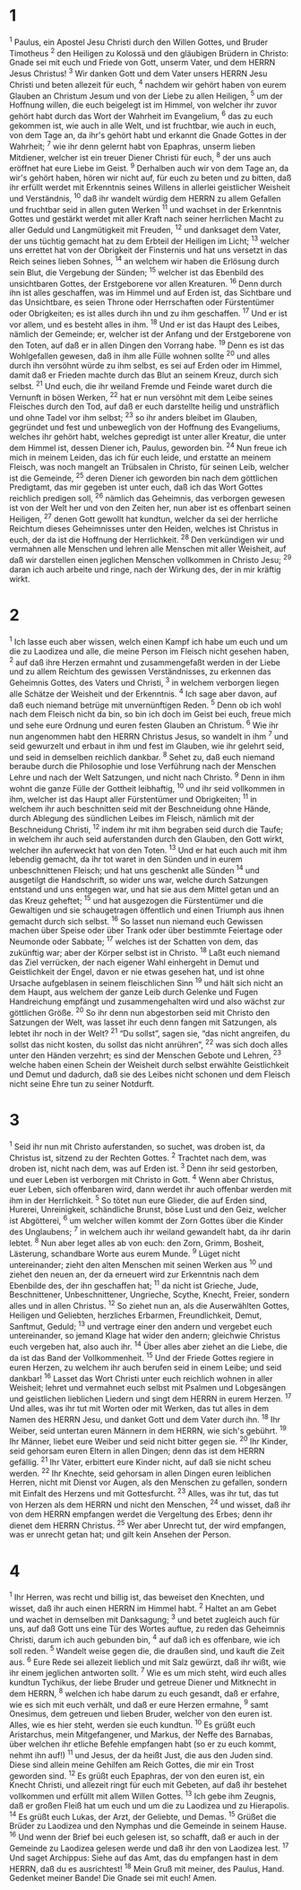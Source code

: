 # 1 
<sup>1</sup> Paulus, ein Apostel Jesu Christi durch den Willen Gottes, und Bruder Timotheus <sup>2</sup> den Heiligen zu Kolossä und den gläubigen Brüdern in Christo: Gnade sei mit euch und Friede von Gott, unserm Vater, und dem HERRN Jesus Christus! <sup>3</sup> Wir danken Gott und dem Vater unsers HERRN Jesu Christi und beten allezeit für euch, <sup>4</sup> nachdem wir gehört haben von eurem Glauben an Christum Jesum und von der Liebe zu allen Heiligen, <sup>5</sup> um der Hoffnung willen, die euch beigelegt ist im Himmel, von welcher ihr zuvor gehört habt durch das Wort der Wahrheit im Evangelium, <sup>6</sup> das zu euch gekommen ist, wie auch in alle Welt, und ist fruchtbar, wie auch in euch, von dem Tage an, da ihr's gehört habt und erkannt die Gnade Gottes in der Wahrheit; <sup>7</sup> wie ihr denn gelernt habt von Epaphras, unserm lieben Mitdiener, welcher ist ein treuer Diener Christi für euch, <sup>8</sup> der uns auch eröffnet hat eure Liebe im Geist. <sup>9</sup> Derhalben auch wir von dem Tage an, da wir's gehört haben, hören wir nicht auf, für euch zu beten und zu bitten, daß ihr erfüllt werdet mit Erkenntnis seines Willens in allerlei geistlicher Weisheit und Verständnis, <sup>10</sup> daß ihr wandelt würdig dem HERRN zu allem Gefallen und fruchtbar seid in allen guten Werken <sup>11</sup> und wachset in der Erkenntnis Gottes und gestärkt werdet mit aller Kraft nach seiner herrlichen Macht zu aller Geduld und Langmütigkeit mit Freuden, <sup>12</sup> und danksaget dem Vater, der uns tüchtig gemacht hat zu dem Erbteil der Heiligen im Licht; <sup>13</sup> welcher uns errettet hat von der Obrigkeit der Finsternis und hat uns versetzt in das Reich seines lieben Sohnes, <sup>14</sup> an welchem wir haben die Erlösung durch sein Blut, die Vergebung der Sünden; <sup>15</sup> welcher ist das Ebenbild des unsichtbaren Gottes, der Erstgeborene vor allen Kreaturen. <sup>16</sup> Denn durch ihn ist alles geschaffen, was im Himmel und auf Erden ist, das Sichtbare und das Unsichtbare, es seien Throne oder Herrschaften oder Fürstentümer oder Obrigkeiten; es ist alles durch ihn und zu ihm geschaffen. <sup>17</sup> Und er ist vor allem, und es besteht alles in ihm. <sup>18</sup> Und er ist das Haupt des Leibes, nämlich der Gemeinde; er, welcher ist der Anfang und der Erstgeborene von den Toten, auf daß er in allen Dingen den Vorrang habe. <sup>19</sup> Denn es ist das Wohlgefallen gewesen, daß in ihm alle Fülle wohnen sollte <sup>20</sup> und alles durch ihn versöhnt würde zu ihm selbst, es sei auf Erden oder im Himmel, damit daß er Frieden machte durch das Blut an seinem Kreuz, durch sich selbst. <sup>21</sup> Und euch, die ihr weiland Fremde und Feinde waret durch die Vernunft in bösen Werken, <sup>22</sup> hat er nun versöhnt mit dem Leibe seines Fleisches durch den Tod, auf daß er euch darstellte heilig und unsträflich und ohne Tadel vor ihm selbst; <sup>23</sup> so ihr anders bleibet im Glauben, gegründet und fest und unbeweglich von der Hoffnung des Evangeliums, welches ihr gehört habt, welches gepredigt ist unter aller Kreatur, die unter dem Himmel ist, dessen Diener ich, Paulus, geworden bin. <sup>24</sup> Nun freue ich mich in meinem Leiden, das ich für euch leide, und erstatte an meinem Fleisch, was noch mangelt an Trübsalen in Christo, für seinen Leib, welcher ist die Gemeinde, <sup>25</sup> deren Diener ich geworden bin nach dem göttlichen Predigtamt, das mir gegeben ist unter euch, daß ich das Wort Gottes reichlich predigen soll, <sup>26</sup> nämlich das Geheimnis, das verborgen gewesen ist von der Welt her und von den Zeiten her, nun aber ist es offenbart seinen Heiligen, <sup>27</sup> denen Gott gewollt hat kundtun, welcher da sei der herrliche Reichtum dieses Geheimnisses unter den Heiden, welches ist Christus in euch, der da ist die Hoffnung der Herrlichkeit. <sup>28</sup> Den verkündigen wir und vermahnen alle Menschen und lehren alle Menschen mit aller Weisheit, auf daß wir darstellen einen jeglichen Menschen vollkommen in Christo Jesu; <sup>29</sup> daran ich auch arbeite und ringe, nach der Wirkung des, der in mir kräftig wirkt. 

# 2 
<sup>1</sup> Ich lasse euch aber wissen, welch einen Kampf ich habe um euch und um die zu Laodizea und alle, die meine Person im Fleisch nicht gesehen haben, <sup>2</sup> auf daß ihre Herzen ermahnt und zusammengefaßt werden in der Liebe und zu allem Reichtum des gewissen Verständnisses, zu erkennen das Geheimnis Gottes, des Vaters und Christi, <sup>3</sup> in welchem verborgen liegen alle Schätze der Weisheit und der Erkenntnis. <sup>4</sup> Ich sage aber davon, auf daß euch niemand betrüge mit unvernünftigen Reden. <sup>5</sup> Denn ob ich wohl nach dem Fleisch nicht da bin, so bin ich doch im Geist bei euch, freue mich und sehe eure Ordnung und euren festen Glauben an Christum. <sup>6</sup> Wie ihr nun angenommen habt den HERRN Christus Jesus, so wandelt in ihm <sup>7</sup> und seid gewurzelt und erbaut in ihm und fest im Glauben, wie ihr gelehrt seid, und seid in demselben reichlich dankbar. <sup>8</sup> Sehet zu, daß euch niemand beraube durch die Philosophie und lose Verführung nach der Menschen Lehre und nach der Welt Satzungen, und nicht nach Christo. <sup>9</sup> Denn in ihm wohnt die ganze Fülle der Gottheit leibhaftig, <sup>10</sup> und ihr seid vollkommen in ihm, welcher ist das Haupt aller Fürstentümer und Obrigkeiten; <sup>11</sup> in welchem ihr auch beschnitten seid mit der Beschneidung ohne Hände, durch Ablegung des sündlichen Leibes im Fleisch, nämlich mit der Beschneidung Christi, <sup>12</sup> indem ihr mit ihm begraben seid durch die Taufe; in welchem ihr auch seid auferstanden durch den Glauben, den Gott wirkt, welcher ihn auferweckt hat von den Toten. <sup>13</sup> Und er hat euch auch mit ihm lebendig gemacht, da ihr tot waret in den Sünden und in eurem unbeschnittenen Fleisch; und hat uns geschenkt alle Sünden <sup>14</sup> und ausgetilgt die Handschrift, so wider uns war, welche durch Satzungen entstand und uns entgegen war, und hat sie aus dem Mittel getan und an das Kreuz geheftet; <sup>15</sup> und hat ausgezogen die Fürstentümer und die Gewaltigen und sie schaugetragen öffentlich und einen Triumph aus ihnen gemacht durch sich selbst. <sup>16</sup> So lasset nun niemand euch Gewissen machen über Speise oder über Trank oder über bestimmte Feiertage oder Neumonde oder Sabbate; <sup>17</sup> welches ist der Schatten von dem, das zukünftig war; aber der Körper selbst ist in Christo. <sup>18</sup> Laßt euch niemand das Ziel verrücken, der nach eigener Wahl einhergeht in Demut und Geistlichkeit der Engel, davon er nie etwas gesehen hat, und ist ohne Ursache aufgeblasen in seinem fleischlichen Sinn <sup>19</sup> und hält sich nicht an dem Haupt, aus welchem der ganze Leib durch Gelenke und Fugen Handreichung empfängt und zusammengehalten wird und also wächst zur göttlichen Größe. <sup>20</sup> So ihr denn nun abgestorben seid mit Christo den Satzungen der Welt, was lasset ihr euch denn fangen mit Satzungen, als lebtet ihr noch in der Welt? <sup>21</sup> “Du sollst”, sagen sie, “das nicht angreifen, du sollst das nicht kosten, du sollst das nicht anrühren”, <sup>22</sup> was sich doch alles unter den Händen verzehrt; es sind der Menschen Gebote und Lehren, <sup>23</sup> welche haben einen Schein der Weisheit durch selbst erwählte Geistlichkeit und Demut und dadurch, daß sie des Leibes nicht schonen und dem Fleisch nicht seine Ehre tun zu seiner Notdurft. 

# 3 
<sup>1</sup> Seid ihr nun mit Christo auferstanden, so suchet, was droben ist, da Christus ist, sitzend zu der Rechten Gottes. <sup>2</sup> Trachtet nach dem, was droben ist, nicht nach dem, was auf Erden ist. <sup>3</sup> Denn ihr seid gestorben, und euer Leben ist verborgen mit Christo in Gott. <sup>4</sup> Wenn aber Christus, euer Leben, sich offenbaren wird, dann werdet ihr auch offenbar werden mit ihm in der Herrlichkeit. <sup>5</sup> So tötet nun eure Glieder, die auf Erden sind, Hurerei, Unreinigkeit, schändliche Brunst, böse Lust und den Geiz, welcher ist Abgötterei, <sup>6</sup> um welcher willen kommt der Zorn Gottes über die Kinder des Unglaubens; <sup>7</sup> in welchem auch ihr weiland gewandelt habt, da ihr darin lebtet. <sup>8</sup> Nun aber leget alles ab von euch: den Zorn, Grimm, Bosheit, Lästerung, schandbare Worte aus eurem Munde. <sup>9</sup> Lüget nicht untereinander; zieht den alten Menschen mit seinen Werken aus <sup>10</sup> und ziehet den neuen an, der da erneuert wird zur Erkenntnis nach dem Ebenbilde des, der ihn geschaffen hat; <sup>11</sup> da nicht ist Grieche, Jude, Beschnittener, Unbeschnittener, Ungrieche, Scythe, Knecht, Freier, sondern alles und in allen Christus. <sup>12</sup> So ziehet nun an, als die Auserwählten Gottes, Heiligen und Geliebten, herzliches Erbarmen, Freundlichkeit, Demut, Sanftmut, Geduld; <sup>13</sup> und vertrage einer den andern und vergebet euch untereinander, so jemand Klage hat wider den andern; gleichwie Christus euch vergeben hat, also auch ihr. <sup>14</sup> Über alles aber ziehet an die Liebe, die da ist das Band der Vollkommenheit. <sup>15</sup> Und der Friede Gottes regiere in euren Herzen, zu welchem ihr auch berufen seid in einem Leibe; und seid dankbar! <sup>16</sup> Lasset das Wort Christi unter euch reichlich wohnen in aller Weisheit; lehret und vermahnet euch selbst mit Psalmen und Lobgesängen und geistlichen lieblichen Liedern und singt dem HERRN in eurem Herzen. <sup>17</sup> Und alles, was ihr tut mit Worten oder mit Werken, das tut alles in dem Namen des HERRN Jesu, und danket Gott und dem Vater durch ihn. <sup>18</sup> Ihr Weiber, seid untertan euren Männern in dem HERRN, wie sich's gebührt. <sup>19</sup> Ihr Männer, liebet eure Weiber und seid nicht bitter gegen sie. <sup>20</sup> Ihr Kinder, seid gehorsam euren Eltern in allen Dingen; denn das ist dem HERRN gefällig. <sup>21</sup> Ihr Väter, erbittert eure Kinder nicht, auf daß sie nicht scheu werden. <sup>22</sup> Ihr Knechte, seid gehorsam in allen Dingen euren leiblichen Herren, nicht mit Dienst vor Augen, als den Menschen zu gefallen, sondern mit Einfalt des Herzens und mit Gottesfurcht. <sup>23</sup> Alles, was ihr tut, das tut von Herzen als dem HERRN und nicht den Menschen, <sup>24</sup> und wisset, daß ihr von dem HERRN empfangen werdet die Vergeltung des Erbes; denn ihr dienet dem HERRN Christus. <sup>25</sup> Wer aber Unrecht tut, der wird empfangen, was er unrecht getan hat; und gilt kein Ansehen der Person. 

# 4 
<sup>1</sup> Ihr Herren, was recht und billig ist, das beweiset den Knechten, und wisset, daß ihr auch einen HERRN im Himmel habt. <sup>2</sup> Haltet an am Gebet und wachet in demselben mit Danksagung; <sup>3</sup> und betet zugleich auch für uns, auf daß Gott uns eine Tür des Wortes auftue, zu reden das Geheimnis Christi, darum ich auch gebunden bin, <sup>4</sup> auf daß ich es offenbare, wie ich soll reden. <sup>5</sup> Wandelt weise gegen die, die draußen sind, und kauft die Zeit aus. <sup>6</sup> Eure Rede sei allezeit lieblich und mit Salz gewürzt, daß ihr wißt, wie ihr einem jeglichen antworten sollt. <sup>7</sup> Wie es um mich steht, wird euch alles kundtun Tychikus, der liebe Bruder und getreue Diener und Mitknecht in dem HERRN, <sup>8</sup> welchen ich habe darum zu euch gesandt, daß er erfahre, wie es sich mit euch verhält, und daß er eure Herzen ermahne, <sup>9</sup> samt Onesimus, dem getreuen und lieben Bruder, welcher von den euren ist. Alles, wie es hier steht, werden sie euch kundtun. <sup>10</sup> Es grüßt euch Aristarchus, mein Mitgefangener, und Markus, der Neffe des Barnabas, über welchen ihr etliche Befehle empfangen habt (so er zu euch kommt, nehmt ihn auf!) <sup>11</sup> und Jesus, der da heißt Just, die aus den Juden sind. Diese sind allein meine Gehilfen am Reich Gottes, die mir ein Trost geworden sind. <sup>12</sup> Es grüßt euch Epaphras, der von den euren ist, ein Knecht Christi, und allezeit ringt für euch mit Gebeten, auf daß ihr bestehet vollkommen und erfüllt mit allem Willen Gottes. <sup>13</sup> Ich gebe ihm Zeugnis, daß er großen Fleiß hat um euch und um die zu Laodizea und zu Hierapolis. <sup>14</sup> Es grüßt euch Lukas, der Arzt, der Geliebte, und Demas. <sup>15</sup> Grüßet die Brüder zu Laodizea und den Nymphas und die Gemeinde in seinem Hause. <sup>16</sup> Und wenn der Brief bei euch gelesen ist, so schafft, daß er auch in der Gemeinde zu Laodizea gelesen werde und daß ihr den von Laodizea lest. <sup>17</sup> Und saget Archippus: Siehe auf das Amt, das du empfangen hast in dem HERRN, daß du es ausrichtest! <sup>18</sup> Mein Gruß mit meiner, des Paulus, Hand. Gedenket meiner Bande! Die Gnade sei mit euch! Amen. 